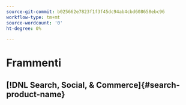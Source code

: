 ```yaml
---
source-git-commit: b025662e7823f1f3f45dc94ab4cbd608658ebc96
workflow-type: tm+mt
source-wordcount: '0'
ht-degree: 0%

---
```

# Frammenti

## [!DNL Search, Social, & Commerce]{#search-product-name}
